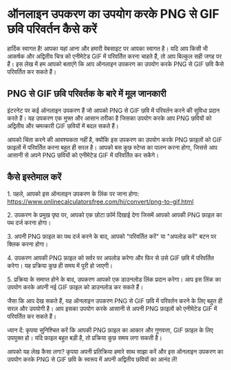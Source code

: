 ऑनलाइन उपकरण का उपयोग करके PNG से GIF छवि परिवर्तन कैसे करें
============================================================

हार्दिक स्वागत है! आपका यहां आना और हमारी वेबसाइट पर आपका स्वागत है। यदि आप किसी भी आकर्षक और अद्वितीय चित्र को एनीमेटेड GIF में परिवर्तित करना चाहते हैं, तो आप बिल्कुल सही जगह पर हैं। इस लेख में हम आपको बताएंगे कि आप ऑनलाइन उपकरण का उपयोग करके PNG से GIF छवि कैसे परिवर्तित कर सकते हैं।

PNG से GIF छवि परिवर्तक के बारे में मूल जानकारी
-----------------------------------------------

इंटरनेट पर कई ऑनलाइन उपकरण हैं जो आपको PNG से GIF छवि में परिवर्तन करने की सुविधा प्रदान करते हैं। यह उपकरण एक मुफ्त और आसान तरीका है जिसका उपयोग करके आप PNG छवियों को अद्वितीय और चमत्कारी GIF छवियों में बदल सकते हैं।

आपको चिंता करने की आवश्यकता नहीं है, क्योंकि इस उपकरण का उपयोग करके PNG फ़ाइलों को GIF फ़ाइलों में परिवर्तित करना बहुत ही सरल है। आपको बस कुछ स्टेप्स का पालन करना होगा, जिससे आप आसानी से अपने PNG छवियों को एनीमेटेड GIF में परिवर्तित कर सकेंगे।

कैसे इस्तेमाल करें
------------------

1\. पहले, आपको इस ऑनलाइन उपकरण के लिंक पर जाना होगा: <https://www.onlinecalculatorsfree.com/hi/convert/png-to-gif.html>

2\. उपकरण के प्रमुख पृष्ठ पर, आपको एक छोटा फ़ॉर्म दिखाई देगा जिसमें आपको आपकी PNG फ़ाइल का पथ दर्ज करना होगा।

3\. अपनी PNG फ़ाइल का पथ दर्ज करने के बाद, आपको "परिवर्तित करें" या "अपलोड करें" बटन पर क्लिक करना होगा।

4\. उपकरण आपकी PNG फ़ाइल को सर्वर पर अपलोड करेगा और फिर से उसे GIF छवि में परिवर्तित करेगा। यह प्रक्रिया कुछ ही समय में पूरी हो जाएगी।

5\. प्रक्रिया के समाप्त होने के बाद, उपकरण आपको एक डाउनलोड लिंक प्रदान करेगा। आप इस लिंक का उपयोग करके अपनी नई GIF फ़ाइल को डाउनलोड कर सकते हैं।

जैसा कि आप देख सकते हैं, यह ऑनलाइन उपकरण PNG से GIF छवि में परिवर्तन करने के लिए बहुत ही सरल और उपयोगी है। आप इसका उपयोग करके आसानी से अपनी PNG फ़ाइलों को एनीमेटेड GIF में परिवर्तित कर सकते हैं।

ध्यान दें: कृपया सुनिश्चित करें कि आपकी PNG फ़ाइल का आकार और गुणवत्ता, GIF फ़ाइल के लिए उपयुक्त हो। यदि फ़ाइल बहुत बड़ी है, तो प्रक्रिया कुछ समय लगा सकती है।

आपको यह लेख कैसा लगा? कृपया अपनी प्रतिक्रिया हमारे साथ साझा करें और इस ऑनलाइन उपकरण का उपयोग करके PNG से GIF छवि के स्वरूप में अपनी अद्वितीय छवियों का आनंद लें!